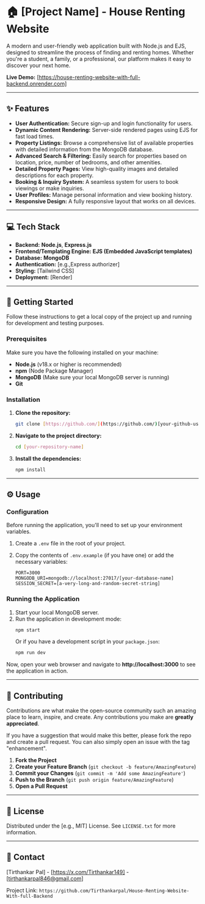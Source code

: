 # 🏠 [Project Name] - House Renting Website

A modern and user-friendly web application built with Node.js and EJS, designed to streamline the process of finding and renting homes. Whether you're a student, a family, or a professional, our platform makes it easy to discover your next home.

**Live Demo:** [https://house-renting-website-with-full-backend.onrender.com]



---

## ✨ Features

* **User Authentication:** Secure sign-up and login functionality for users.
* **Dynamic Content Rendering:** Server-side rendered pages using EJS for fast load times.
* **Property Listings:** Browse a comprehensive list of available properties with detailed information from the MongoDB database.
* **Advanced Search & Filtering:** Easily search for properties based on location, price, number of bedrooms, and other amenities.
* **Detailed Property Pages:** View high-quality images and detailed descriptions for each property.
* **Booking & Inquiry System:** A seamless system for users to book viewings or make inquiries.
* **User Profiles:** Manage personal information and view booking history.
* **Responsive Design:** A fully responsive layout that works on all devices.

---

## 💻 Tech Stack

* **Backend:** **Node.js**, **Express.js**
* **Frontend/Templating Engine:** **EJS (Embedded JavaScript templates)**
* **Database:** **MongoDB**
* **Authentication:** [e.g.,Express authorizer]
* **Styling:** [Tailwind CSS]
* **Deployment:** [Render]

---

## 🚀 Getting Started

Follow these instructions to get a local copy of the project up and running for development and testing purposes.

### Prerequisites

Make sure you have the following installed on your machine:

* **Node.js** (v18.x or higher is recommended)
* **npm** (Node Package Manager)
* **MongoDB** (Make sure your local MongoDB server is running)
* **Git**

### Installation

1.  **Clone the repository:**
    ```sh
    git clone [https://github.com/](https://github.com/)[your-github-username]/[your-repository-name].git
    ```
2.  **Navigate to the project directory:**
    ```sh
    cd [your-repository-name]
    ```
3.  **Install the dependencies:**
    ```sh
    npm install
    ```

---

## ⚙️ Usage

### Configuration

Before running the application, you'll need to set up your environment variables.

1.  Create a `.env` file in the root of your project.
2.  Copy the contents of `.env.example` (if you have one) or add the necessary variables:

    ```env
    PORT=3000
    MONGODB_URI=mongodb://localhost:27017/[your-database-name]
    SESSION_SECRET=[a-very-long-and-random-secret-string]
    ```

### Running the Application

1.  Start your local MongoDB server.
2.  Run the application in development mode:
    ```sh
    npm start
    ```
    Or if you have a development script in your `package.json`:
    ```sh
    npm run dev
    ```

Now, open your web browser and navigate to **http://localhost:3000** to see the application in action.

---

## 🙌 Contributing

Contributions are what make the open-source community such an amazing place to learn, inspire, and create. Any contributions you make are **greatly appreciated**.

If you have a suggestion that would make this better, please fork the repo and create a pull request. You can also simply open an issue with the tag "enhancement".

1.  **Fork the Project**
2.  **Create your Feature Branch** (`git checkout -b feature/AmazingFeature`)
3.  **Commit your Changes** (`git commit -m 'Add some AmazingFeature'`)
4.  **Push to the Branch** (`git push origin feature/AmazingFeature`)
5.  **Open a Pull Request**

---

## 📜 License

Distributed under the [e.g., MIT] License. See `LICENSE.txt` for more information.

---

## 📧 Contact

[Tirthankar Pal] - [https://x.com/Tirthankar149] - [tirthankarpal846@gmail.com]

Project Link: `https://github.com/Tirthankarpal/House-Renting-Website-With-full-Backend`

